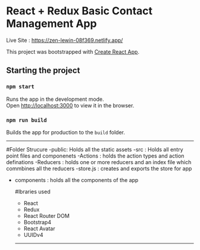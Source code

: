 # React + Redux Basic Contact Management App 

Live Site : https://zen-lewin-08f369.netlify.app/ 

This project was bootstrapped with [Create React App](https://github.com/facebook/create-react-app).

## Starting the project 

### `npm start`

Runs the app in the development mode.\
Open [http://localhost:3000](http://localhost:3000) to view it in the browser.


### `npm run build`

Builds the app for production to the `build` folder.

-----------------------------------------------------------------------------

#Folder Strucure 
-public: Holds all the static assets
-src : Holds all entry point files and componenets
-Actions : holds the action types and action definations
-Reducers : holds one or more reducers and an index file which commbines all the reducers
-store.js : creates and exports the store for app
- components : holds all the components of the app
  
  #lbraries used
  - React
  - Redux
  - React Router DOM
  - Bootstrap4
  - React Avatar
  - UUIDv4
  ---------------------------------------------------------------------------------


